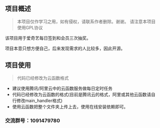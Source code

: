 ## 项目概述

> 本项目仅作学习之用，如有侵权，请联系作者删除。谢谢。
> 请注意本项目使用GPL协议

该项目用于爱奇艺每日签到和会员三次抽奖。

项目本意只想方便自己，后来发现需求的人比较多，因此开源。

## 项目使用

> 代码已经修改为云函数格式

+ 建议使用腾讯/阿里云中的云函数服务做每日定时任务
+ 代码已经修改为云函数的格式(目前是腾讯云的格式，阿里或其他云函数请自行修改main_handler格式)
+ 使用云函数把整个文件夹上传上去，使用在线安装依赖即可。

### 交流群号：1091479780